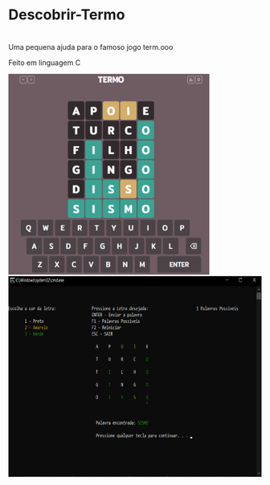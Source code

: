 # <h1>Descobrir-Termo<h1>
Uma pequena ajuda para o famoso jogo term.ooo
  
Feito em linguagem C

  <img src=/images/termo.png width="400" height="400"> <img src=/images/descobre-termo.png width="600" height="400">
